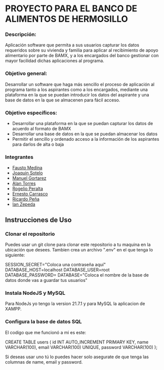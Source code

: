 # PROYECTO PARA EL BANCO DE ALIMENTOS DE HERMOSILLO
 
###  Descripción:
Aplicación software que permita a sus usuarios capturar los datos requeridos sobre su vivienda y familia para aplicar al recibimiento de apoyo alimentario por parte de BAMX, y a los encargados del banco gestionar con mayor facilidad dichas aplicaciones al programa.
 
### Objetivo general:
Desarrollar un software que haga más sencillo el proceso de aplicación al programa tanto a los aspirantes como a los encargados, mediante una plataforma en la que se puedan introducir los datos del aspirante y una base de datos en la que se almacenen para fácil acceso.
 
###  Objetivo específicos:
- Desarrollar una plataforma en la que se puedan capturar los datos de acuerdo al formato de BAMX
- Desarrollar una base de datos en la que se puedan almacenar los datos
- Permitir el sencillo y ordenado acceso a la información de los aspirantes para darlos de alta o baja

###  Integrantes

 - [Fausto Medina](https://github.com/Harico04)
 - [Joaquin Sotelo](https://github.com/JoaquinSotel0) 
 - [Manuel Gortarez](https://github.com/Mgb64) 
 - [Alan Torres](https://github.com/TumbadoBoy0604) 
 - [Rogelio Peralta](https://github.com/rgperalta04) 
 - [Ernesto Carrasco](https://github.com/jesuscarra) 
 - [Ricardo Peña](https://github.com/RemilZarza)
 - [Ian Zepeda](https://github.com/I4NzG)

## Instrucciones de Uso

### Clonar el repositorio
Puedes usar un git clone para clonar este repositorio a tu maquina en la ubicación que desees. Tambien crea un archivo ".env" en el que tenga lo siguiente:

SESSION_SECRET="Coloca una contraseña aquí"
DATABASE_HOST=localhost
DATABASE_USER=root
DATABASE_PASSWORD=
DATABASE="Coloca el nombre de la base de datos donde vas a guardar tus usuarios"


### Instala NodeJS y MySQL
Para NodeJs yo tengo la version 21.7.1 y para MySQL la aplicacion de XAMPP.

### Configura la base de datos SQL
El codigo que me funcionó a mi es este:

CREATE TABLE users (
    id INT AUTO_INCREMENT PRIMARY KEY,
    name VARCHAR(100),
    email VARCHAR(100) UNIQUE,
    password VARCHAR(100)
);

Si deseas usar uno tú lo puedes hacer solo asegurate de que tenga las columnas de name, email y password.
